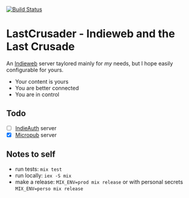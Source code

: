 [![Build Status](https://travis-ci.com/jpcaruana/last_crusader.svg?branch=master)](https://travis-ci.com/jpcaruana/last_crusader)

# LastCrusader - Indieweb and the Last Crusade

An [Indieweb](https://indieweb.org/) server taylored mainly for _my_ needs, but I hope easily configurable for yours.

- Your content is yours
- You are better connected
- You are in control

## Todo

- [ ] [IndieAuth](https://indieauth.com/) server
- [x] [Micropub](https://www.w3.org/TR/micropub/) server

## Notes to self

- run tests: `mix test`
- run locally: `iex -S mix`
- make a release: `MIX_ENV=prod mix release` or with personal secrets `MIX_ENV=perso mix release`
